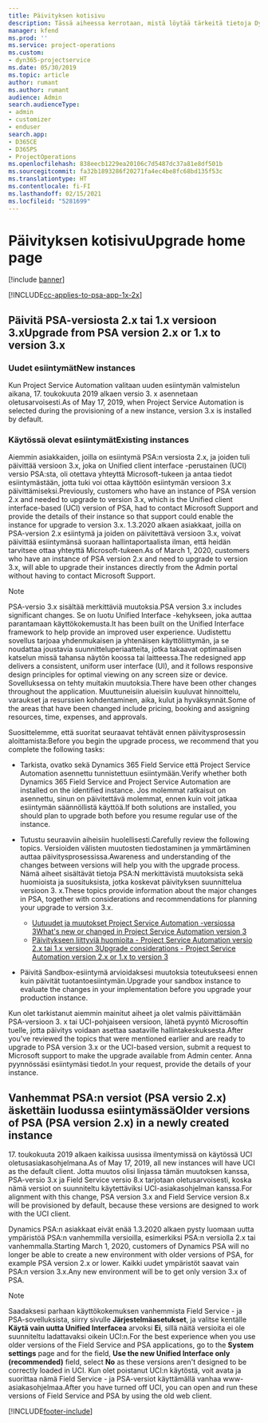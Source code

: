 ```yaml
---
title: Päivityksen kotisivu
description: Tässä aiheessa kerrotaan, mistä löytää tärkeitä tietoja Dynamics 365 Project Service Automationin uusista ja muuttuneista ominaisuuksista, ja uuteen versioon päivittämisen prosessista.
manager: kfend
ms.prod: ''
ms.service: project-operations
ms.custom:
- dyn365-projectservice
ms.date: 05/30/2019
ms.topic: article
author: rumant
ms.author: rumant
audience: Admin
search.audienceType:
- admin
- customizer
- enduser
search.app:
- D365CE
- D365PS
- ProjectOperations
ms.openlocfilehash: 838eecb1229ea20106c7d5487dc37a81e8df501b
ms.sourcegitcommit: fa32b1893286f20271fa4ec4be8fc68bd135f53c
ms.translationtype: HT
ms.contentlocale: fi-FI
ms.lasthandoff: 02/15/2021
ms.locfileid: "5281699"
---
```

# <a name="upgrade-home-page"></a><span data-ttu-id="94fad-103">Päivityksen kotisivu</span><span class="sxs-lookup"><span data-stu-id="94fad-103">Upgrade home page</span></span>

[!include [banner](../includes/psa-now-project-operations.md)]

[!INCLUDE[cc-applies-to-psa-app-1x-2x](../includes/cc-applies-to-psa-app-1x-2x.md)]

## <a name="upgrade-from-psa-version-2x-or-1x-to-version-3x"></a><span data-ttu-id="94fad-104">Päivitä PSA-versiosta 2.x tai 1.x versioon 3.x</span><span class="sxs-lookup"><span data-stu-id="94fad-104">Upgrade from PSA version 2.x or 1.x to version 3.x</span></span>

### <a name="new-instances"></a><span data-ttu-id="94fad-105">Uudet esiintymät</span><span class="sxs-lookup"><span data-stu-id="94fad-105">New instances</span></span>

<span data-ttu-id="94fad-106">Kun Project Service Automation valitaan uuden esiintymän valmistelun aikana, 17. toukokuuta 2019 alkaen versio 3. x asennetaan oletusarvoisesti.</span><span class="sxs-lookup"><span data-stu-id="94fad-106">As of May 17, 2019, when Project Service Automation is selected during the provisioning of a new instance, version 3.x is installed by default.</span></span>

### <a name="existing-instances"></a><span data-ttu-id="94fad-107">Käytössä olevat esiintymät</span><span class="sxs-lookup"><span data-stu-id="94fad-107">Existing instances</span></span>

<span data-ttu-id="94fad-108">Aiemmin asiakkaiden, joilla on esiintymä PSA:n versiosta 2.x, ja joiden tuli päivittää versioon 3.x, joka on Unified client interface -perustainen (UCI) versio PSA:sta, oli otettava yhteyttä Microsoft-tukeen ja antaa tiedot esiintymästään, jotta tuki voi ottaa käyttöön esiintymän versioon 3.x päivittämiseksi.</span><span class="sxs-lookup"><span data-stu-id="94fad-108">Previously, customers who have an instance of PSA version 2.x and needed to upgrade to version 3.x, which is the Unified client interface-based (UCI) version of PSA, had to contact Microsoft Support and provide the details of their instance so that support could enable the instance for upgrade to version 3.x.</span></span> <span data-ttu-id="94fad-109">1.3.2020 alkaen asiakkaat, joilla on PSA-version 2.x esiintymä ja joiden on päivitettävä versioon 3.x, voivat päivittää esiintymänsä suoraan hallintaportaalista ilman, että heidän tarvitsee ottaa yhteyttä Microsoft-tukeen.</span><span class="sxs-lookup"><span data-stu-id="94fad-109">As of March 1, 2020, customers who have an instance of PSA version 2.x and need to upgrade to version 3.x, will able to upgrade their instances directly from the Admin portal without having to contact Microsoft Support.</span></span>  

> [!NOTE]
> <span data-ttu-id="94fad-110">PSA-versio 3.x sisältää merkittäviä muutoksia.</span><span class="sxs-lookup"><span data-stu-id="94fad-110">PSA version 3.x includes significant changes.</span></span> <span data-ttu-id="94fad-111">Se on luotu Unified Interface -kehykseen, joka auttaa parantamaan käyttökokemusta.</span><span class="sxs-lookup"><span data-stu-id="94fad-111">It has been built on the Unified Interface framework to help provide an improved user experience.</span></span> <span data-ttu-id="94fad-112">Uudistettu sovellus tarjoaa yhdenmukaisen ja yhtenäisen käyttöliittymän, ja se noudattaa joustavia suunnitteluperiaatteita, jotka takaavat optimaalisen katselun missä tahansa näytön koossa tai laitteessa.</span><span class="sxs-lookup"><span data-stu-id="94fad-112">The redesigned app delivers a consistent, uniform user interface (UI), and it follows responsive design principles for optimal viewing on any screen size or device.</span></span> <span data-ttu-id="94fad-113">Sovelluksessa on tehty muitakin muutoksia.</span><span class="sxs-lookup"><span data-stu-id="94fad-113">There have been other changes throughout the application.</span></span> <span data-ttu-id="94fad-114">Muuttuneisiin alueisiin kuuluvat hinnoittelu, varaukset ja resurssien kohdentaminen, aika, kulut ja hyväksynnät.</span><span class="sxs-lookup"><span data-stu-id="94fad-114">Some of the areas that have been changed include pricing, booking and assigning resources, time, expenses, and approvals.</span></span>

<span data-ttu-id="94fad-115">Suosittelemme, että suoritat seuraavat tehtävät ennen päivitysprosessin aloittamista:</span><span class="sxs-lookup"><span data-stu-id="94fad-115">Before you begin the upgrade process, we recommend that you complete the following tasks:</span></span>

- <span data-ttu-id="94fad-116">Tarkista, ovatko sekä Dynamics 365 Field Service että Project Service Automation asennettu tunnistettuun esiintymään.</span><span class="sxs-lookup"><span data-stu-id="94fad-116">Verify whether both Dynamics 365 Field Service and Project Service Automation are installed on the identified instance.</span></span> <span data-ttu-id="94fad-117">Jos molemmat ratkaisut on asennettu, sinun on päivitettävä molemmat, ennen kuin voit jatkaa esiintymän säännöllistä käyttöä.</span><span class="sxs-lookup"><span data-stu-id="94fad-117">If both solutions are installed, you should plan to upgrade both before you resume regular use of the instance.</span></span>
- <span data-ttu-id="94fad-118">Tutustu seuraaviin aiheisiin huolellisesti.</span><span class="sxs-lookup"><span data-stu-id="94fad-118">Carefully review the following topics.</span></span> <span data-ttu-id="94fad-119">Versioiden välisten muutosten tiedostaminen ja ymmärtäminen auttaa päivitysprosessissa.</span><span class="sxs-lookup"><span data-stu-id="94fad-119">Awareness and understanding of the changes between versions will help you with the upgrade process.</span></span> <span data-ttu-id="94fad-120">Nämä aiheet sisältävät tietoja PSA:N merkittävistä muutoksista sekä huomioista ja suosituksista, jotka koskevat päivityksen suunnittelua versioon 3. x.</span><span class="sxs-lookup"><span data-stu-id="94fad-120">These topics provide information about the major changes in PSA, together with considerations and recommendations for planning your upgrade to version 3.x.</span></span>

    - [<span data-ttu-id="94fad-121">Uutuudet ja muutokset Project Service Automation -versiossa 3</span><span class="sxs-lookup"><span data-stu-id="94fad-121">What's new or changed in Project Service Automation version 3</span></span>](whats-new-changed-v3.md)
    - [<span data-ttu-id="94fad-122">Päivitykseen liittyviä huomioita - Project Service Automation versio 2.x tai 1.x versioon 3</span><span class="sxs-lookup"><span data-stu-id="94fad-122">Upgrade considerations - Project Service Automation version 2.x or 1.x to version 3</span></span>](upgrade-v3.md)

- <span data-ttu-id="94fad-123">Päivitä Sandbox-esiintymä arvioidaksesi muutoksia toteutukseesi ennen kuin päivität tuotantoesiintymän.</span><span class="sxs-lookup"><span data-stu-id="94fad-123">Upgrade your sandbox instance to evaluate the changes in your implementation before you upgrade your production instance.</span></span>

<span data-ttu-id="94fad-124">Kun olet tarkistanut aiemmin mainitut aiheet ja olet valmis päivittämään PSA-versioon 3. x tai UCI-pohjaiseen versioon, lähetä pyyntö Microsoftin tuelle, jotta päivitys voidaan asettaa saataville hallintakeskuksesta.</span><span class="sxs-lookup"><span data-stu-id="94fad-124">After you've reviewed the topics that were mentioned earlier and are ready to upgrade to PSA version 3.x or the UCI-based version, submit a request to Microsoft support to make the upgrade available from Admin center.</span></span> <span data-ttu-id="94fad-125">Anna pyynnössäsi esiintymäsi tiedot.</span><span class="sxs-lookup"><span data-stu-id="94fad-125">In your request, provide the details of your instance.</span></span>

## <a name="older-versions-of-psa-psa-version-2x-in-a-newly-created-instance"></a><span data-ttu-id="94fad-126">Vanhemmat PSA:n versiot (PSA versio 2.x) äskettäin luodussa esiintymässä</span><span class="sxs-lookup"><span data-stu-id="94fad-126">Older versions of PSA (PSA version 2.x) in a newly created instance</span></span>

<span data-ttu-id="94fad-127">17. toukokuuta 2019 alkaen kaikissa uusissa ilmentymissä on käytössä UCI oletusasiakasohjelmana.</span><span class="sxs-lookup"><span data-stu-id="94fad-127">As of May 17, 2019, all new instances will have UCI as the default client.</span></span> <span data-ttu-id="94fad-128">Jotta muutos olisi linjassa tämän muutoksen kanssa, PSA-versio 3.x ja Field Service versio 8.x tarjotaan oletusarvoisesti, koska nämä versiot on suunniteltu käytettäviksi UCI-asiakasohjelman kanssa.</span><span class="sxs-lookup"><span data-stu-id="94fad-128">For alignment with this change, PSA version 3.x and Field Service version 8.x will be provisioned by default, because these versions are designed to work with the UCI client.</span></span>

<span data-ttu-id="94fad-129">Dynamics PSA:n asiakkaat eivät enää 1.3.2020 alkaen pysty luomaan uutta ympäristöä PSA:n vanhemmilla versioilla, esimerkiksi PSA:n versiolla 2.x tai vanhemmalla.</span><span class="sxs-lookup"><span data-stu-id="94fad-129">Starting March 1, 2020, customers of Dynamics PSA will no longer be able to create a new environment with older versions of PSA, for example PSA version 2.x or lower.</span></span> <span data-ttu-id="94fad-130">Kaikki uudet ympäristöt saavat vain PSA:n version 3.x.</span><span class="sxs-lookup"><span data-stu-id="94fad-130">Any new environment will be to get only version 3.x of PSA.</span></span>

> [!NOTE]
> <span data-ttu-id="94fad-131">Saadaksesi parhaan käyttökokemuksen vanhemmista Field Service - ja PSA-sovelluksista, siirry sivulle **Järjestelmäasetukset**, ja valitse kentälle **Käytä vain uutta Unified Interfacea** arvoksi **Ei**, sillä näitä versioita ei ole suunniteltu ladattavaksi oikein UCI:n.</span><span class="sxs-lookup"><span data-stu-id="94fad-131">For the best experience when you use older versions of the Field Service and PSA applications, go to the **System settings** page and for the field, **Use the new Unified Interface only (recommended)** field, select **No** as these versions aren't designed to be correctly loaded in UCI.</span></span> <span data-ttu-id="94fad-132">Kun olet poistanut UCI:n käytöstä, voit avata ja suorittaa nämä Field Service - ja PSA-versiot käyttämällä vanhaa www-asiakasohjelmaa.</span><span class="sxs-lookup"><span data-stu-id="94fad-132">After you have turned off UCI, you can open and run these versions of Field Service and PSA by using the old web client.</span></span> 


[!INCLUDE[footer-include](../includes/footer-banner.md)]